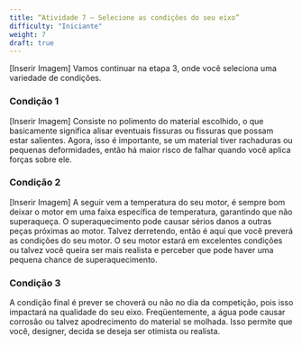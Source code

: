 ```yaml
---
title: “Atividade 7 – Selecione as condições do seu eixo”
difficulty: "Iniciante"
weight: 7
draft: true
---
```

[Inserir Imagem]
Vamos continuar na etapa 3, onde você seleciona uma variedade de condições.

### Condição 1
[Inserir Imagem]
Consiste no polimento do material escolhido, o que basicamente significa alisar eventuais fissuras ou fissuras que possam estar salientes. Agora, isso é importante, se um material tiver rachaduras ou pequenas deformidades, então há maior risco de falhar quando você aplica forças sobre ele.

### Condição 2
[Inserir Imagem]
A seguir vem a temperatura do seu motor, é sempre bom deixar o motor em uma faixa específica de temperatura, garantindo que não superaqueça. O superaquecimento pode causar sérios danos a outras peças próximas ao motor. Talvez derretendo, então é aqui que você preverá as condições do seu motor. O seu motor estará em excelentes condições ou talvez você queira ser mais realista e perceber que pode haver uma pequena chance de superaquecimento.

### Condição 3
A condição final é prever se choverá ou não no dia da competição, pois isso impactará na qualidade do seu eixo. Freqüentemente, a água pode causar corrosão ou talvez apodrecimento do material se molhada. Isso permite que você, designer, decida se deseja ser otimista ou realista.
